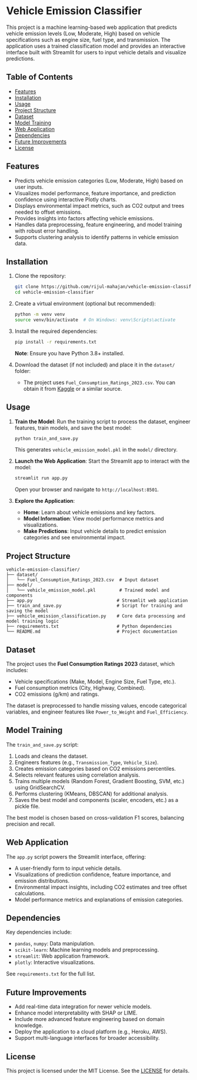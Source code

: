 # Vehicle Emission Classifier

This project is a machine learning-based web application that predicts vehicle emission levels (Low, Moderate, High) based on vehicle specifications such as engine size, fuel type, and transmission. The application uses a trained classification model and provides an interactive interface built with Streamlit for users to input vehicle details and visualize predictions.

## Table of Contents

- [Features](#features)
- [Installation](#installation)
- [Usage](#usage)
- [Project Structure](#project-structure)
- [Dataset](#dataset)
- [Model Training](#model-training)
- [Web Application](#web-application)
- [Dependencies](#dependencies)
- [Future Improvements](#future-improvements)
- [License](#license)

## Features

- Predicts vehicle emission categories (Low, Moderate, High) based on user inputs.
- Visualizes model performance, feature importance, and prediction confidence using interactive Plotly charts.
- Displays environmental impact metrics, such as CO2 output and trees needed to offset emissions.
- Provides insights into factors affecting vehicle emissions.
- Handles data preprocessing, feature engineering, and model training with robust error handling.
- Supports clustering analysis to identify patterns in vehicle emission data.

## Installation

1. Clone the repository:

   ```bash
   git clone https://github.com/rijul-mahajan/vehicle-emission-classifier.git
   cd vehicle-emission-classifier
   ```

2. Create a virtual environment (optional but recommended):

   ```bash
   python -m venv venv
   source venv/bin/activate  # On Windows: venv\Scripts\activate
   ```

3. Install the required dependencies:

   ```bash
   pip install -r requirements.txt
   ```

   **Note**: Ensure you have Python 3.8+ installed.

4. Download the dataset (if not included) and place it in the `dataset/` folder:
   - The project uses `Fuel_Consumption_Ratings_2023.csv`. You can obtain it from [Kaggle](https://www.kaggle.com/datasets/imtkaggleteam/fuel-concumption-ratings-2023/data) or a similar source.

## Usage

1. **Train the Model**:
   Run the training script to process the dataset, engineer features, train models, and save the best model:

   ```bash
   python train_and_save.py
   ```

   This generates `vehicle_emission_model.pkl` in the `model/` directory.

2. **Launch the Web Application**:
   Start the Streamlit app to interact with the model:

   ```bash
   streamlit run app.py
   ```

   Open your browser and navigate to `http://localhost:8501`.

3. **Explore the Application**:
   - **Home**: Learn about vehicle emissions and key factors.
   - **Model Information**: View model performance metrics and visualizations.
   - **Make Predictions**: Input vehicle details to predict emission categories and see environmental impact.

## Project Structure

```
vehicle-emission-classifier/
├── dataset/
│   └── Fuel_Consumption_Ratings_2023.csv  # Input dataset
├── model/
│   └── vehicle_emission_model.pkl         # Trained model and components
├── app.py                                # Streamlit web application
├── train_and_save.py                     # Script for training and saving the model
├── vehicle_emission_classification.py    # Core data processing and model training logic
├── requirements.txt                      # Python dependencies
└── README.md                             # Project documentation
```

## Dataset

The project uses the **Fuel Consumption Ratings 2023** dataset, which includes:

- Vehicle specifications (Make, Model, Engine Size, Fuel Type, etc.).
- Fuel consumption metrics (City, Highway, Combined).
- CO2 emissions (g/km) and ratings.

The dataset is preprocessed to handle missing values, encode categorical variables, and engineer features like `Power_to_Weight` and `Fuel_Efficiency`.

## Model Training

The `train_and_save.py` script:

1. Loads and cleans the dataset.
2. Engineers features (e.g., `Transmission_Type`, `Vehicle_Size`).
3. Creates emission categories based on CO2 emissions percentiles.
4. Selects relevant features using correlation analysis.
5. Trains multiple models (Random Forest, Gradient Boosting, SVM, etc.) using GridSearchCV.
6. Performs clustering (KMeans, DBSCAN) for additional analysis.
7. Saves the best model and components (scaler, encoders, etc.) as a pickle file.

The best model is chosen based on cross-validation F1 scores, balancing precision and recall.

## Web Application

The `app.py` script powers the Streamlit interface, offering:

- A user-friendly form to input vehicle details.
- Visualizations of prediction confidence, feature importance, and emission distributions.
- Environmental impact insights, including CO2 estimates and tree offset calculations.
- Model performance metrics and explanations of emission categories.

## Dependencies

Key dependencies include:

- `pandas`, `numpy`: Data manipulation.
- `scikit-learn`: Machine learning models and preprocessing.
- `streamlit`: Web application framework.
- `plotly`: Interactive visualizations.

See `requirements.txt` for the full list.

## Future Improvements

- Add real-time data integration for newer vehicle models.
- Enhance model interpretability with SHAP or LIME.
- Include more advanced feature engineering based on domain knowledge.
- Deploy the application to a cloud platform (e.g., Heroku, AWS).
- Support multi-language interfaces for broader accessibility.

## License

This project is licensed under the MIT License. See the [LICENSE](https://opensource.org/license/mit) for details.
